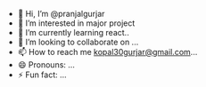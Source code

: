 - 👋 Hi, I’m @pranjalgurjar
- 👀 I’m interested in major project
- 🌱 I’m currently learning react..
- 💞️ I’m looking to collaborate on ...
- 📫 How to reach me kopal30gurjar@gmail.com...
- 😄 Pronouns: ...
- ⚡ Fun fact: ...

<!---
pranjalgurjar/pranjalgurjar is a ✨ special ✨ repository because its `README.md` (this file) appears on your GitHub profile.
You can click the Preview link to take a look at your changes.
--->
